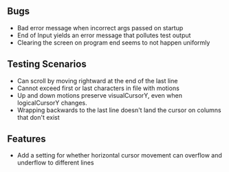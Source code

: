 
## Bugs

- Bad error message when incorrect args passed on startup
- End of Input yields an error message that pollutes test output
- Clearing the screen on program end seems to not happen uniformly

## Testing Scenarios
- Can scroll by moving rightward at the end of the last line
- Cannot exceed first or last characters in file with motions
- Up and down motions preserve visualCursorY, even when logicalCursorY changes.
- Wrapping backwards to the last line doesn't land the cursor on columns that don't exist


## Features
- Add a setting for whether horizontal cursor movement can overflow and underflow to different lines
